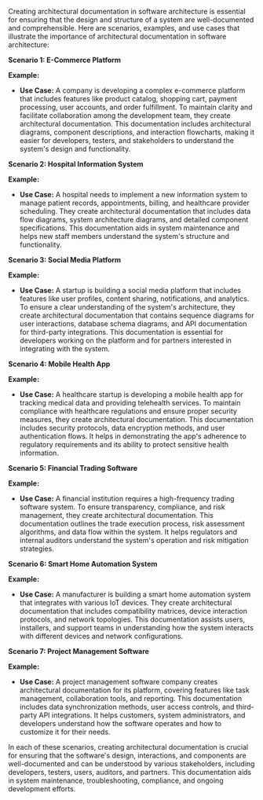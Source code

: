 Creating architectural documentation in software architecture is essential for ensuring that the design and structure of a system are well-documented and comprehensible. Here are scenarios, examples, and use cases that illustrate the importance of architectural documentation in software architecture:

**Scenario 1: E-Commerce Platform**

**Example:**

- **Use Case:** A company is developing a complex e-commerce platform that includes features like product catalog, shopping cart, payment processing, user accounts, and order fulfillment. To maintain clarity and facilitate collaboration among the development team, they create architectural documentation. This documentation includes architectural diagrams, component descriptions, and interaction flowcharts, making it easier for developers, testers, and stakeholders to understand the system's design and functionality.

**Scenario 2: Hospital Information System**

**Example:**

- **Use Case:** A hospital needs to implement a new information system to manage patient records, appointments, billing, and healthcare provider scheduling. They create architectural documentation that includes data flow diagrams, system architecture diagrams, and detailed component specifications. This documentation aids in system maintenance and helps new staff members understand the system's structure and functionality.

**Scenario 3: Social Media Platform**

**Example:**

- **Use Case:** A startup is building a social media platform that includes features like user profiles, content sharing, notifications, and analytics. To ensure a clear understanding of the system's architecture, they create architectural documentation that contains sequence diagrams for user interactions, database schema diagrams, and API documentation for third-party integrations. This documentation is essential for developers working on the platform and for partners interested in integrating with the system.

**Scenario 4: Mobile Health App**

**Example:**

- **Use Case:** A healthcare startup is developing a mobile health app for tracking medical data and providing telehealth services. To maintain compliance with healthcare regulations and ensure proper security measures, they create architectural documentation. This documentation includes security protocols, data encryption methods, and user authentication flows. It helps in demonstrating the app's adherence to regulatory requirements and its ability to protect sensitive health information.

**Scenario 5: Financial Trading Software**

**Example:**

- **Use Case:** A financial institution requires a high-frequency trading software system. To ensure transparency, compliance, and risk management, they create architectural documentation. This documentation outlines the trade execution process, risk assessment algorithms, and data flow within the system. It helps regulators and internal auditors understand the system's operation and risk mitigation strategies.

**Scenario 6: Smart Home Automation System**

**Example:**

- **Use Case:** A manufacturer is building a smart home automation system that integrates with various IoT devices. They create architectural documentation that includes compatibility matrices, device interaction protocols, and network topologies. This documentation assists users, installers, and support teams in understanding how the system interacts with different devices and network configurations.

**Scenario 7: Project Management Software**

**Example:**

- **Use Case:** A project management software company creates architectural documentation for its platform, covering features like task management, collaboration tools, and reporting. This documentation includes data synchronization methods, user access controls, and third-party API integrations. It helps customers, system administrators, and developers understand how the software operates and how to customize it for their needs.

In each of these scenarios, creating architectural documentation is crucial for ensuring that the software's design, interactions, and components are well-documented and can be understood by various stakeholders, including developers, testers, users, auditors, and partners. This documentation aids in system maintenance, troubleshooting, compliance, and ongoing development efforts.